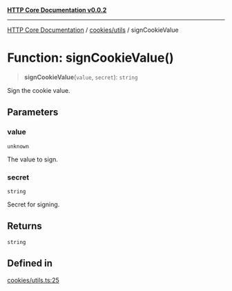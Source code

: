 [**HTTP Core Documentation v0.0.2**](../../../README.md)

***

[HTTP Core Documentation](../../../modules.md) / [cookies/utils](../README.md) / signCookieValue

# Function: signCookieValue()

> **signCookieValue**(`value`, `secret`): `string`

Sign the cookie value.

## Parameters

### value

`unknown`

The value to sign.

### secret

`string`

Secret for signing.

## Returns

`string`

## Defined in

[cookies/utils.ts:25](https://github.com/stonemjs/http-core/blob/ed7c2187bd85b6877da7cd9f8c94448716446e07/src/cookies/utils.ts#L25)
